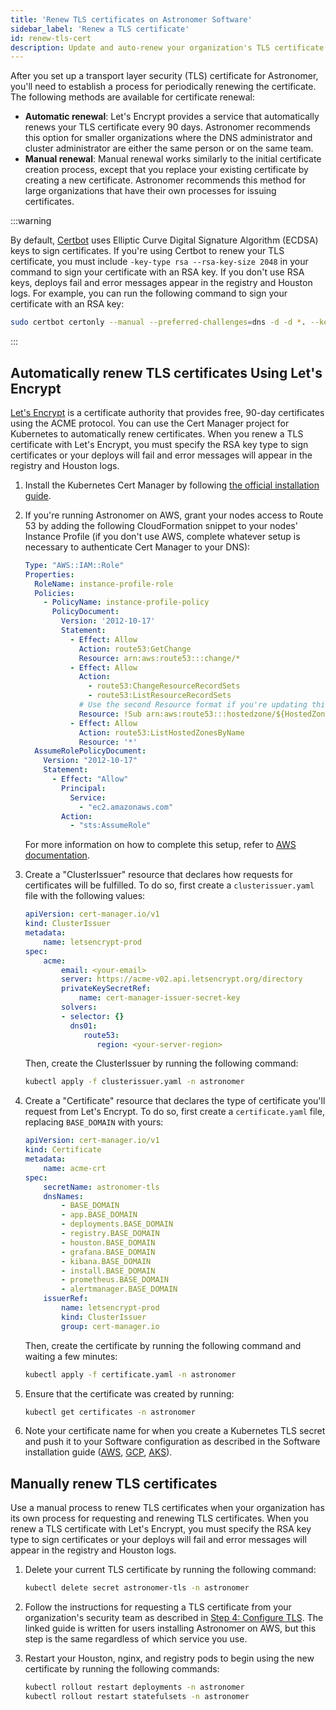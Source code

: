 ```yaml
---
title: 'Renew TLS certificates on Astronomer Software'
sidebar_label: 'Renew a TLS certificate'
id: renew-tls-cert
description: Update and auto-renew your organization's TLS certificate for Astronomer Software.
---
```


After you set up a transport layer security (TLS) certificate for Astronomer, you'll need to establish a process for periodically renewing the certificate. The following methods are available for certificate renewal:

* **Automatic renewal**: Let's Encrypt provides a service that automatically renews your TLS certificate every 90 days. Astronomer recommends this option for smaller organizations where the DNS administrator and cluster administrator are either the same person or on the same team.
* **Manual renewal**: Manual renewal works similarly to the initial certificate creation process, except that you replace your existing certificate by creating a new certificate. Astronomer recommends this method for large organizations that have their own processes for issuing certificates.

:::warning

By default, [Certbot](https://certbot.eff.org/) uses Elliptic Curve Digital Signature Algorithm (ECDSA) keys to sign certificates. If you're using Certbot to renew your TLS certificate, you must include `-key-type rsa --rsa-key-size 2048` in your command to sign your certificate with an RSA key. If you don't use RSA keys, deploys fail and error messages appear in the registry and Houston logs. For example, you can run the following command to sign your certificate with an RSA key:

```sh
sudo certbot certonly --manual --preferred-challenges=dns -d -d *. --key-type=rsa
```

:::

## Automatically renew TLS certificates Using Let's Encrypt

[Let's Encrypt](https://letsencrypt.org/) is a certificate authority that provides free, 90-day certificates using the ACME protocol. You can use the Cert Manager project for Kubernetes to automatically renew certificates. When you renew a TLS certificate with Let's Encrypt, you must specify the RSA key type to sign certificates or your deploys will fail and error messages will appear in the registry and Houston logs.

1. Install the Kubernetes Cert Manager by following [the official installation guide](https://cert-manager.io/docs/installation/).

2. If you're running Astronomer on AWS, grant your nodes access to Route 53 by adding the following CloudFormation snippet to your nodes' Instance Profile (if you don't use AWS, complete whatever setup is necessary to authenticate Cert Manager to your DNS):

    ```yaml
    Type: "AWS::IAM::Role"
    Properties:
      RoleName: instance-profile-role
      Policies:
        - PolicyName: instance-profile-policy
          PolicyDocument:
            Version: '2012-10-17'
            Statement:
              - Effect: Allow
                Action: route53:GetChange
                Resource: arn:aws:route53:::change/*
              - Effect: Allow
                Action:
                  - route53:ChangeResourceRecordSets
                  - route53:ListResourceRecordSets
                # Use the second Resource format if you're updating this through the AWS UI
                Resource: !Sub arn:aws:route53:::hostedzone/${HostedZoneIdLookup.HostedZoneId}
              - Effect: Allow
                Action: route53:ListHostedZonesByName
                Resource: '*'
      AssumeRolePolicyDocument:
        Version: "2012-10-17"
        Statement:
          - Effect: "Allow"
            Principal:
              Service:
                - "ec2.amazonaws.com"
            Action:
              - "sts:AssumeRole"
    ```

    For more information on how to complete this setup, refer to [AWS documentation](https://docs.aws.amazon.com/eks/latest/userguide/create-node-role.html).

3. Create a "ClusterIssuer" resource that declares how requests for certificates will be fulfilled. To do so, first create a `clusterissuer.yaml` file with the following values:

    ```yaml
    apiVersion: cert-manager.io/v1
    kind: ClusterIssuer
    metadata:
        name: letsencrypt-prod
    spec:
        acme:
            email: <your-email>
            server: https://acme-v02.api.letsencrypt.org/directory
            privateKeySecretRef:
                name: cert-manager-issuer-secret-key
            solvers:
            - selector: {}
              dns01:
                 route53:
                    region: <your-server-region>
    ```

    Then, create the ClusterIssuer by running the following command:

    ```sh
    kubectl apply -f clusterissuer.yaml -n astronomer
    ```

4. Create a "Certificate" resource that declares the type of certificate you'll request from Let's Encrypt. To do so, first create a `certificate.yaml` file, replacing `BASE_DOMAIN` with yours:

    ```yaml
    apiVersion: cert-manager.io/v1
    kind: Certificate
    metadata:
        name: acme-crt
    spec:
        secretName: astronomer-tls
        dnsNames:
            - BASE_DOMAIN
            - app.BASE_DOMAIN
            - deployments.BASE_DOMAIN
            - registry.BASE_DOMAIN
            - houston.BASE_DOMAIN
            - grafana.BASE_DOMAIN
            - kibana.BASE_DOMAIN
            - install.BASE_DOMAIN
            - prometheus.BASE_DOMAIN
            - alertmanager.BASE_DOMAIN
        issuerRef:
            name: letsencrypt-prod
            kind: ClusterIssuer
            group: cert-manager.io
    ```

    Then, create the certificate by running the following command and waiting a few minutes:

    ```sh
    kubectl apply -f certificate.yaml -n astronomer
    ```

5. Ensure that the certificate was created by running:
   ```sh
   kubectl get certificates -n astronomer
   ```

6. Note your certificate name for when you create a Kubernetes TLS secret and push it to your Software configuration as described in the Software installation guide ([AWS](install-aws-standard.md#step-5-create-a-kubernetes-tls-secret), [GCP](install-gcp-standard.md#step-5-create-a-kubernetes-tls-secret), [AKS](install-azure-standard.md#step-5-create-a-kubernetes-tls-secret)).

## Manually renew TLS certificates

Use a manual process to renew TLS certificates when your organization has its own process for requesting and renewing TLS certificates. When you renew a TLS certificate with Let's Encrypt, you must specify the RSA key type to sign certificates or your deploys will fail and error messages will appear in the registry and Houston logs.

1. Delete your current TLS certificate by running the following command:
   ```sh
   kubectl delete secret astronomer-tls -n astronomer
   ```

2. Follow the instructions for requesting a TLS certificate from your organization's security team as described in [Step 4: Configure TLS](install-aws-standard.md#step-4-configure-tls). The linked guide is written for users installing Astronomer on AWS, but this step is the same regardless of which service you use.

3. Restart your Houston, nginx, and registry pods to begin using the new certificate by running the following commands:
   ```sh
   kubectl rollout restart deployments -n astronomer
   kubectl rollout restart statefulsets -n astronomer
   ```
